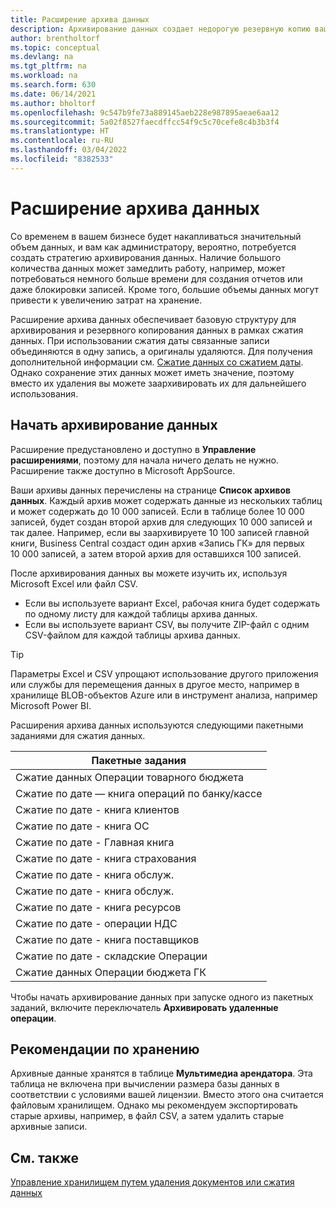 ```yaml
---
title: Расширение архива данных
description: Архивирование данных создает недорогую резервную копию ваших записей.
author: brentholtorf
ms.topic: conceptual
ms.devlang: na
ms.tgt_pltfrm: na
ms.workload: na
ms.search.form: 630
ms.date: 06/14/2021
ms.author: bholtorf
ms.openlocfilehash: 9c547b9fe73a889145aeb228e987895aeae6aa12
ms.sourcegitcommit: 5a02f8527faecdffcc54f9c5c70cefe8c4b3b3f4
ms.translationtype: HT
ms.contentlocale: ru-RU
ms.lasthandoff: 03/04/2022
ms.locfileid: "8382533"
---
```

# <a name="the-data-archive-extension"></a>Расширение архива данных
Со временем в вашем бизнесе будет накапливаться значительный объем данных, и вам как администратору, вероятно, потребуется создать стратегию архивирования данных. Наличие большого количества данных может замедлить работу, например, может потребоваться немного больше времени для создания отчетов или даже блокировки записей. Кроме того, большие объемы данных могут привести к увеличению затрат на хранение.

Расширение архива данных обеспечивает базовую структуру для архивирования и резервного копирования данных в рамках сжатия данных. При использовании сжатия даты связанные записи объединяются в одну запись, а оригиналы удаляются. Для получения дополнительной информации см. [Сжатие данных со сжатием даты](admin-manage-documents.md#compress-data-with-date-compression). Однако сохранение этих данных может иметь значение, поэтому вместо их удаления вы можете заархивировать их для дальнейшего использования.

## <a name="start-archiving-data"></a>Начать архивирование данных
Расширение предустановлено и доступно в **Управление расширениями**, поэтому для начала ничего делать не нужно. Расширение также доступно в Microsoft AppSource. 

Ваши архивы данных перечислены на странице **Список архивов данных**. Каждый архив может содержать данные из нескольких таблиц и может содержать до 10 000 записей. Если в таблице более 10 000 записей, будет создан второй архив для следующих 10 000 записей и так далее. Например, если вы заархивируете 10 100 записей главной книги, Business Central создаст один архив «Запись ГК» для первых 10 000 записей, а затем второй архив для оставшихся 100 записей. 

После архивирования данных вы можете изучить их, используя Microsoft Excel или файл CSV.

* Если вы используете вариант Excel, рабочая книга будет содержать по одному листу для каждой таблицы архива данных.
* Если вы используете вариант CSV, вы получите ZIP-файл с одним CSV-файлом для каждой таблицы архива данных.

> [!TIP]
> Параметры Excel и CSV упрощают использование другого приложения или службы для перемещения данных в другое место, например в хранилище BLOB-объектов Azure или в инструмент анализа, например Microsoft Power BI.

Расширения архива данных используются следующими пакетными заданиями для сжатия данных.

|Пакетные задания  |
|---------|
|Сжатие данных Операции товарного бюджета |
|Сжатие по дате — книга операций по банку/кассе |
|Сжатие по дате - книга клиентов |
|Сжатие по дате - книга ОС |
|Сжатие по дате - Главная книга |
|Сжатие по дате - книга страхования |
|Сжатие по дате - книга обслуж. |
|Сжатие по дате - книга обслуж. |
|Сжатие по дате - книга ресурсов |
|Сжатие по дате - операции НДС |
|Сжатие по дате - книга поставщиков |
|Сжатие по дате - складские Операции |
|Сжатие данных Операции бюджета ГК |

Чтобы начать архивирование данных при запуске одного из пакетных заданий, включите переключатель **Архивировать удаленные операции**.

## <a name="storage-considerations"></a>Рекомендации по хранению
Архивные данные хранятся в таблице **Мультимедиа арендатора**. Эта таблица не включена при вычислении размера базы данных в соответствии с условиями вашей лицензии. Вместо этого она считается файловым хранилищем. Однако мы рекомендуем экспортировать старые архивы, например, в файл CSV, а затем удалить старые архивные записи.

## <a name="see-also"></a>См. также
[Управление хранилищем путем удаления документов или сжатия данных](admin-manage-documents.md)
